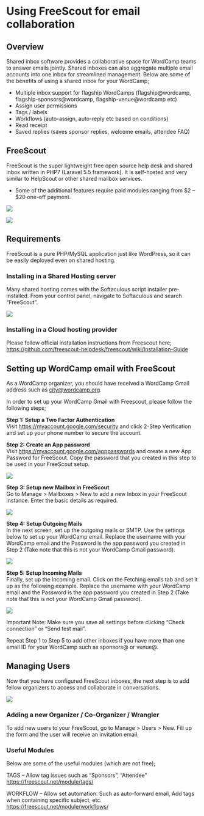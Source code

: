 # Using FreeScout for email collaboration

## Overview

  
Shared inbox software provides a collaborative space for WordCamp teams to answer emails jointly. Shared inboxes can also aggregate multiple email accounts into one inbox for streamlined management. Below are some of the benefits of using a shared inbox for your WordCamp;

*   Multiple inbox support for flagship WordCamps (flagship@wordcamp, flagship-sponsors@wordcamp, flagship-venue@wordcamp etc)
*   Assign user permissions
*   Tags / labels
*   Workflows (auto-assign, auto-reply etc based on conditions)
*   Read receipt
*   Saved replies (saves sponsor replies, welcome emails, attendee FAQ)

## FreeScout

FreeScout is the super lightweight free open source help desk and shared inbox written in PHP7 (Laravel 5.5 framework). It is self-hosted and very similar to HelpScout or other shared mailbox services.

*   Some of the additional features require paid modules ranging from $2 – $20 one-off payment.

![](https://lh4.googleusercontent.com/nyNyK5uEWSryeTGg3sjn321KmxDpwIPksS32cuJxEByIwkuueiCN1-NhrzsJhwfvAEMLRwJUxm-5-4fu2ZG_7zc2BAwwfcwk81iJiZNfsVH2ceicfi6Omoc1QltMe99D2QSz2EZk=s1600)

![](https://lh4.googleusercontent.com/sr5xVUklp1k_YeEK6oMAYPP7vwC10HFVDLjAwWUVW9acOsUNjs5-RrzEqv10I1W30_w3qaT0cfsUk4kr8IfgZx7RybCla4zaJ7TwUJo5KPv5-GKFHfCIPSjMgBFpzNxKaitZXyja=s1600)

## Requirements

FreeScout is a pure PHP/MySQL application just like WordPress, so it can be easily deployed even on shared hosting.

### Installing in a Shared Hosting server

Many shared hosting comes with the Softaculous script installer pre-installed. From your control panel, navigate to Softaculous and search “FreeScout”.

![](https://lh6.googleusercontent.com/371mCjw9Fh2pfkTa88nswQsu5gc8bV7bDhYfAqApRM0pl2VYyrq0n3HC7HJp6fTaz0UwAHeZsO9jLVYxk4FQp4btoCZuYE0j3MGZjlCTr-njom7q8EpqC0q2cuJv68bKl6sA9o4J=s1600)

### Installing in a Cloud hosting provider

Please follow official installation instructions from Freescout here;  
https://github.com/freescout-helpdesk/freescout/wiki/Installation-Guide

## Setting up WordCamp email with FreeScout

As a WordCamp organizer, you should have received a WordCamp Gmail address such as city@wordcamp.org.

In order to set up your WordCamp Gmail with Freescout, please follow the following steps;

**Step 1: Setup a Two Factor Authentication**  
Visit https://myaccount.google.com/security and click 2-Step Verification and set up your phone number to secure the account.

**Step 2: Create an App password**  
Visit https://myaccount.google.com/apppasswords and create a new App Password for FreeScout. Copy the password that you created in this step to be used in your FreeScout setup.

![](https://lh6.googleusercontent.com/XLcPQmqMrsyofsOFg9u2uI9MVkOf_eqsXphShCmj-VucKjX-ZxnGWGlmb1iJFJEW1QAz0ut8-LHic1vvdn2kdM9tO5IStjJhY3uSEZP9FHpxr01_Es89t2pGRLFkNBy0uQaKBqt_=s1600)

**Step 3: Setup new Mailbox in FreeScout**  
Go to Manage > Mailboxes > New to add a new Inbox in your FreeScout instance. Enter the basic details as required.

![](https://lh6.googleusercontent.com/EE4D7KczApFAqG9TLQ7mxesXuBHtLzdZVRAm3YBum4SqaoJUD7yBxcyPsnDa8-itFffMoBNk-B5UotCeotSGqOySqg7QrkTWX4_zW_KJD7LwUOcJjrD5Ohb5pOzeclX3RcFx8lij=s1600)

**Step 4: Setup Outgoing Mails**  
In the next screen, set up the outgoing mails or SMTP. Use the settings below to set up your WordCamp email. Replace the username with your WordCamp email and the Password is the app password you created in Step 2 (Take note that this is not your WordCamp Gmail password).

![](https://lh5.googleusercontent.com/Gxvw4Vak7tFi_nI1YgwYjtyh6bQDNRUHbB-kPs-U-c9iPu4E2dZjirvjnUBuffqjZzgoAitgWGGo9ZrEosT0fJeWW6rDkMahnTz7yz7C-qeNqDQ0aIHdgXC63nUIQ61nJz6oEQcl=s1600)

**Step 5: Setup Incoming Mails**  
Finally, set up the incoming email. Click on the Fetching emails tab and set it up as the following example. Replace the username with your WordCamp email and the Password is the app password you created in Step 2 (Take note that this is not your WordCamp Gmail password).

![](https://lh6.googleusercontent.com/_0c-LLh_4UA_iW4YG3IY4SXMLT0_41rBzEdFW8yeyq9hWXriZNdVESvGQ1jQ8VdsELsa1Gac2hxQnRDieFtKv2BElnxLED7jOb3wRab5r5zbe7P6wyVFC-qI21Au9YafFmSVq0a4=s1600)

Important Note: Make sure you save all settings before clicking “Check connection” or “Send test mail”.

Repeat Step 1 to Step 5 to add other inboxes if you have more than one email ID for your WordCamp such as sponsors@ or venue@.

## Managing Users

Now that you have configured FreeScout inboxes, the next step is to add fellow organizers to access and collaborate in conversations.

![](https://lh6.googleusercontent.com/Uf3GWuyuJfQ9EtsrH7lSzrpS9c7RZxjonOP1GzxIn_ZKO1mIA7pvsIQkgwcNmNxpS37VvdIx6v-Z6iq_JRkk6qPifLewYD5R0VyoBJFpYctTz0ZZS3KhuQTHpCsEMIO-S3KEz5Fc=s1600)

### Adding a new Organizer / Co-Organizer / Wrangler

To add new users to your FreeScout, go to Manage > Users > New. Fill up the form and the user will receive an invitation email.

### Useful Modules

Below are some of the useful modules (which are not free);

TAGS – Allow tag issues such as “Sponsors”, “Attendee”  
https://freescout.net/module/tags/

WORKFLOW – Allow set automation. Such as auto-forward email, Add tags when containing specific subject, etc.  
https://freescout.net/module/workflows/

<!--
*   [To-do](# "To-do")
-->
